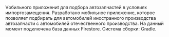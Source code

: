 Vобильного приложениt для подбора автозапчастей в условиях импортозамещения. 
Разработано мобильное приложение, которое позволяет подбирать для автомобилей иностранного производства автозапчасти с автомобилей отечественного производства.
На данный момент подключена база данных Firestore.
Система сборки: Gradle.
